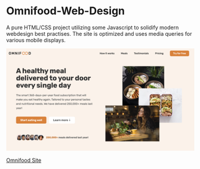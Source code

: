 # Omnifood-Web-Design

A pure HTML/CSS project utilizing some Javascript to solidify modern webdesign best practises. The site is optimized and uses media queries for various mobile displays. 

![Page Overview](https://github.com/ChrisKCarr/Omnifood-Web-Design/blob/master/img/OmniMainPage.png)

[Omnifood Site](https://omnifood-web-design.pages.dev/)
